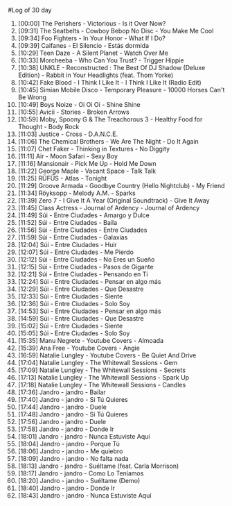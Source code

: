 #Log of 30 day

1. [00:00] The Perishers - Victorious - Is it Over Now?
1. [09:31] The Seatbelts - Cowboy Bebop No Disc - You Make Me Cool
1. [09:34] Foo Fighters - In Your Honor - What If I Do?
1. [09:39] Caifanes - El Silencio - Estás dormida
1. [10:29] Teen Daze - A Silent Planet - Watch Over Me
1. [10:33] Morcheeba - Who Can You Trust? - Trigger Hippie
1. [10:38] UNKLE - Reconstructed : The Best Of DJ Shadow (Deluxe Edition) - Rabbit in Your Headlights (feat. Thom Yorke)
1. [10:42] Fake Blood - I Think I Like It - I Think I Like It (Radio Edit)
1. [10:45] Simian Mobile Disco - Temporary Pleasure - 10000 Horses Can't Be Wrong
1. [10:49] Boys Noize - Oi Oi Oi - Shine Shine
1. [10:55] Avicii - Stories - Broken Arrows
1. [10:59] Moby, Spoony G & The Treachorous 3 - Healthy Food for Thought - Body Rock
1. [11:03] Justice - Cross - D.A.N.C.E.
1. [11:06] The Chemical Brothers - We Are The Night - Do It Again
1. [11:07] Chet Faker - Thinking in Textures - No Diggity
1. [11:11] Air - Moon Safari - Sexy Boy
1. [11:16] Mansionair - Pick Me Up - Hold Me Down
1. [11:22] George Maple - Vacant Space - Talk Talk
1. [11:25] RÜFÜS - Atlas - Tonight
1. [11:29] Groove Armada - Goodbye Country (Hello Nightclub) - My Friend
1. [11:34] Röyksopp - Melody A.M. - Sparks
1. [11:39] Zero 7 - I Give It A Year (Original Soundtrack) - Give It Away
1. [11:45] Class Actress - Journal of Ardency - Journal of Ardency
1. [11:49] Súi - Entre Ciudades - Amargo y Dulce
1. [11:52] Súi - Entre Ciudades - Baila
1. [11:56] Súi - Entre Ciudades - Entre Ciudades
1. [11:59] Súi - Entre Ciudades - Galaxias
1. [12:04] Súi - Entre Ciudades - Huir
1. [12:07] Súi - Entre Ciudades - Me Pierdo
1. [12:12] Súi - Entre Ciudades - No Eres un Sueño
1. [12:15] Súi - Entre Ciudades - Pasos de Gigante
1. [12:21] Súi - Entre Ciudades - Pensando en Ti
1. [12:24] Súi - Entre Ciudades - Pensar en algo más
1. [12:29] Súi - Entre Ciudades - Que Desastre
1. [12:33] Súi - Entre Ciudades - Siente
1. [12:36] Súi - Entre Ciudades - Solo Soy
1. [14:53] Súi - Entre Ciudades - Pensar en algo más
1. [14:59] Súi - Entre Ciudades - Que Desastre
1. [15:02] Súi - Entre Ciudades - Siente
1. [15:05] Súi - Entre Ciudades - Solo Soy
1. [15:35] Manu Negrete - Youtube Covers - Almoada
1. [15:39] Ana Free - Youtube Covers - Angie
1. [16:59] Natalie Lungley - Youtube Covers - Be Quiet And Drive
1. [17:04] Natalie Lungley - The Whitewall Sessions - Gem
1. [17:09] Natalie Lungley - The Whitewall Sessions - Secrets
1. [17:13] Natalie Lungley - The Whitewall Sessions - Spark Up
1. [17:18] Natalie Lungley - The Whitewall Sessions - Candles
1. [17:36] Jandro - jandro - Bailar
1. [17:40] Jandro - jandro - Si Tú Quieres
1. [17:44] Jandro - jandro - Duele
1. [17:48] Jandro - jandro - Si Tú Quieres
1. [17:56] Jandro - jandro - Duele
1. [17:58] Jandro - jandro - Donde Ir
1. [18:01] Jandro - jandro - Nunca Estuviste Aquí
1. [18:04] Jandro - jandro - Porque Tú
1. [18:06] Jandro - jandro - Me quiebro
1. [18:09] Jandro - jandro - No falta nada
1. [18:13] Jandro - jandro - Suéltame (feat. Carla Morrison)
1. [18:17] Jandro - jandro - Como Lo Teníamos
1. [18:20] Jandro - jandro - Suéltame (Demo)
1. [18:40] Jandro - jandro - Donde Ir
1. [18:43] Jandro - jandro - Nunca Estuviste Aquí
